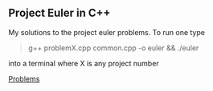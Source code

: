 ## Project Euler in C++

My solutions to the project euler problems. To run one type
> g++ problemX.cpp common.cpp -o euler && ./euler

into a terminal where X is any project number

[Problems](https://projecteuler.net/archives)
